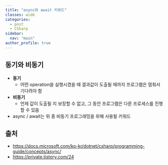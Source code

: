 ```yaml
---
title: "async와 await 키워드"
classes: wide
categories: 
  - post
  - CSharp
sidebar:
  nav: "main"
author_profile: true
---
```

   
## 동기와 비동기
* **동기**
  - 어떤 operation을 실행시켰을 때 결과값이 도출될 때까지 프로그램은 멈춰서 기다려야 함
* **비동기**
  - 언제 값이 도출될 지 보장할 수 없고, 그 동안 프로그램은 다른 프로세스를 진행할 수 있음
* async / await는 위 중 비동기 프로그래밍을 위해 사용될 키워드
  
## 출처
* <https://docs.microsoft.com/ko-kr/dotnet/csharp/programming-guide/concepts/async/>
* <https://private.tistory.com/24>